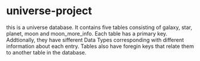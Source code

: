 # universe-project

this is a universe database. It contains five tables consisting of galaxy, star, planet, moon and moon_more_info. Each table has a primary key. Addtionally, they have sifferent Data Types corresponding with different information about each entry. Tables also have foregin keys that relate them to another table in the database.
